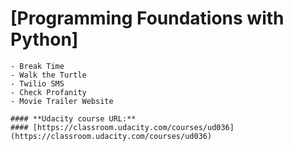 # [Programming Foundations with Python] 
```
- Break Time
- Walk the Turtle
- Twilio SMS 
- Check Profanity
- Movie Trailer Website

#### **Udacity course URL:**
#### [https://classroom.udacity.com/courses/ud036] (https://classroom.udacity.com/courses/ud036)
